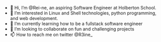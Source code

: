 - 👋 Hi, I’m @Rei-ne, an aspiring Software Engineer at Holberton School.
- 👀 I’m interested in Linux and Shell technologies, python programming, and web development.
- 🌱 I’m currently learning how to be a fullstack software engineer
- 💞️ I’m looking to collaborate on fun and challenging projects
- 📫 How to reach me on twitter @R3ine_

<!---
Rei-ne/Rei-ne is a ✨ special ✨ repository because its `README.md` (this file) appears on your GitHub profile.
You can click the Preview link to take a look at your changes.
--->
